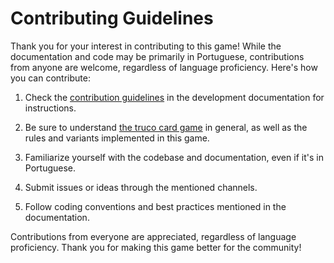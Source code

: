 # Contributing Guidelines

Thank you for your interest in contributing to this game! While the documentation and code may be primarily in Portuguese, contributions from anyone are welcome, regardless of language proficiency. Here's how you can contribute:

1. Check the [contribution guidelines](docs/desenvolvimento.md#contribuindo) in the development documentation for instructions.

2. Be sure to understand [the truco card game](https://www.pagat.com/put/truco_br.html) in general, as well as the rules and variants implemented in this game.

3. Familiarize yourself with the codebase and documentation, even if it's in Portuguese.

4. Submit issues or ideas through the mentioned channels.

5. Follow coding conventions and best practices mentioned in the documentation.

Contributions from everyone are appreciated, regardless of language proficiency. Thank you for making this game better for the community!
